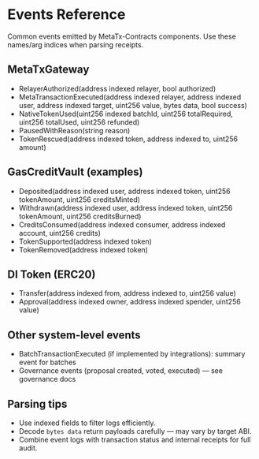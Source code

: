 # Events Reference

Common events emitted by MetaTx-Contracts components. Use these names/arg indices when parsing receipts.

## MetaTxGateway
- RelayerAuthorized(address indexed relayer, bool authorized)
- MetaTransactionExecuted(address indexed relayer, address indexed user, address indexed target, uint256 value, bytes data, bool success)
- NativeTokenUsed(uint256 indexed batchId, uint256 totalRequired, uint256 totalUsed, uint256 refunded)
- PausedWithReason(string reason)
- TokenRescued(address indexed token, address indexed to, uint256 amount)

## GasCreditVault (examples)
- Deposited(address indexed user, address indexed token, uint256 tokenAmount, uint256 creditsMinted)
- Withdrawn(address indexed user, address indexed token, uint256 tokenAmount, uint256 creditsBurned)
- CreditsConsumed(address indexed consumer, address indexed account, uint256 credits)
- TokenSupported(address indexed token)
- TokenRemoved(address indexed token)

## DI Token (ERC20)
- Transfer(address indexed from, address indexed to, uint256 value)
- Approval(address indexed owner, address indexed spender, uint256 value)

## Other system-level events
- BatchTransactionExecuted (if implemented by integrations): summary event for batches
- Governance events (proposal created, voted, executed) — see governance docs

## Parsing tips
- Use indexed fields to filter logs efficiently.
- Decode `bytes data` return payloads carefully — may vary by target ABI.
- Combine event logs with transaction status and internal receipts for full audit.
